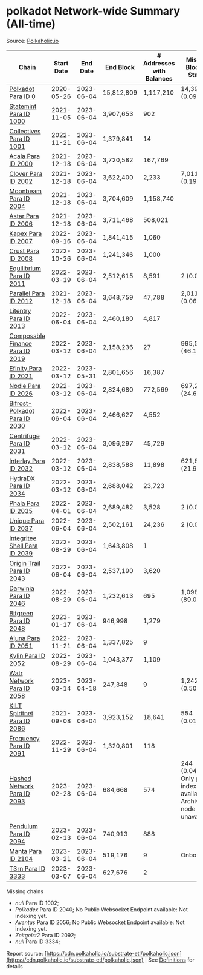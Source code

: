 # polkadot Network-wide Summary (All-time)

Source: [Polkaholic.io](https://polkaholic.io)


| Chain            | Start Date | End Date | End Block | # Addresses with Balances | Missing Blocks / Status |
| ---------------- | ---------- | ---------| --------- | ------------------------- | ----------------------- |
| [Polkadot Para ID 0](/polkadot/0-polkadot) | 2020-05-26 | 2023-06-04 | 15,812,809 |  1,117,210 | 14,399 (0.09%)  |
| [Statemint Para ID 1000](/polkadot/1000-statemint) | 2021-11-05 | 2023-06-04 | 3,907,653 |  902 |    |
| [Collectives Para ID 1001](/polkadot/1001-collectives) | 2022-11-21 | 2023-06-04 | 1,379,841 |  14 |    |
| [Acala Para ID 2000](/polkadot/2000-acala) | 2021-12-18 | 2023-06-04 | 3,720,582 |  167,769 |    |
| [Clover Para ID 2002](/polkadot/2002-clover) | 2021-12-18 | 2023-06-04 | 3,622,400 |  2,233 | 7,011 (0.19%)  |
| [Moonbeam Para ID 2004](/polkadot/2004-moonbeam) | 2021-12-18 | 2023-06-04 | 3,704,609 |  1,158,740 |    |
| [Astar Para ID 2006](/polkadot/2006-astar) | 2021-12-18 | 2023-06-04 | 3,711,468 |  508,021 |    |
| [Kapex Para ID 2007](/polkadot/2007-kapex) | 2022-09-16 | 2023-06-04 | 1,841,415 |  1,060 |    |
| [Crust Para ID 2008](/polkadot/2008-crust) | 2022-10-26 | 2023-06-04 | 1,241,346 |  1,000 |    |
| [Equilibrium Para ID 2011](/polkadot/2011-equilibrium) | 2022-03-19 | 2023-06-04 | 2,512,615 |  8,591 | 2 (0.00%)  |
| [Parallel Para ID 2012](/polkadot/2012-parallel) | 2021-12-18 | 2023-06-04 | 3,648,759 |  47,788 | 2,011 (0.06%)  |
| [Litentry Para ID 2013](/polkadot/2013-litentry) | 2022-06-04 | 2023-06-04 | 2,460,180 |  4,817 |    |
| [Composable Finance Para ID 2019](/polkadot/2019-composable) | 2022-03-12 | 2023-06-04 | 2,158,236 |  27 | 995,529 (46.13%)  |
| [Efinity Para ID 2021](/polkadot/2021-efinity) | 2022-03-12 | 2023-05-31 | 2,801,656 |  16,387 |    |
| [Nodle Para ID 2026](/polkadot/2026-nodle) | 2022-03-12 | 2023-06-04 | 2,824,680 |  772,569 | 697,249 (24.68%)  |
| [Bifrost-Polkadot Para ID 2030](/polkadot/2030-bifrost-dot) | 2022-06-04 | 2023-06-04 | 2,466,627 |  4,552 |    |
| [Centrifuge Para ID 2031](/polkadot/2031-centrifuge) | 2022-03-12 | 2023-06-04 | 3,096,297 |  45,729 |    |
| [Interlay Para ID 2032](/polkadot/2032-interlay) | 2022-03-12 | 2023-06-04 | 2,838,588 |  11,898 | 621,626 (21.90%)  |
| [HydraDX Para ID 2034](/polkadot/2034-hydradx) | 2022-03-12 | 2023-06-04 | 2,688,042 |  23,723 |    |
| [Phala Para ID 2035](/polkadot/2035-phala) | 2022-04-01 | 2023-06-04 | 2,689,482 |  3,528 | 2 (0.00%)  |
| [Unique Para ID 2037](/polkadot/2037-unique) | 2022-06-04 | 2023-06-04 | 2,502,161 |  24,236 | 2 (0.00%)  |
| [Integritee Shell Para ID 2039](/polkadot/2039-integritee-shell) | 2022-08-29 | 2023-06-04 | 1,643,808 |  1 |    |
| [Origin Trail Para ID 2043](/polkadot/2043-origintrail) | 2022-06-04 | 2023-06-04 | 2,537,190 |  3,620 |    |
| [Darwinia Para ID 2046](/polkadot/2046-darwinia) | 2022-08-29 | 2023-06-04 | 1,232,613 |  695 | 1,098,150 (89.09%)  |
| [Bitgreen Para ID 2048](/polkadot/2048-bitgreen) | 2023-01-17 | 2023-06-04 | 946,998 |  1,279 |    |
| [Ajuna Para ID 2051](/polkadot/2051-ajuna) | 2022-11-21 | 2023-06-04 | 1,337,825 |  9 |    |
| [Kylin Para ID 2052](/polkadot/2052-kylin) | 2022-08-29 | 2023-06-04 | 1,043,377 |  1,109 |    |
| [Watr Network Para ID 2058](/polkadot/2058-watr) | 2023-03-14 | 2023-04-18 | 247,348 |  9 | 1,242 (0.50%)  |
| [KILT Spiritnet Para ID 2086](/polkadot/2086-kilt) | 2021-09-08 | 2023-06-04 | 3,923,152 |  18,641 | 554 (0.01%)  |
| [Frequency Para ID 2091](/polkadot/2091-frequency) | 2022-11-29 | 2023-06-04 | 1,320,801 |  118 |    |
| [Hashed Network Para ID 2093](/polkadot/2093-hashed) | 2023-02-28 | 2023-06-04 | 684,668 |  574 | 244 (0.04%) Only partial index available: Archive node unavailable |
| [Pendulum Para ID 2094](/polkadot/2094-pendulum) | 2023-02-13 | 2023-06-04 | 740,913 |  888 |    |
| [Manta Para ID 2104](/polkadot/2104-manta) | 2023-03-21 | 2023-06-04 | 519,176 |  9 |   Onboarding |
| [T3rn Para ID 3333](/polkadot/3333-t3rn) | 2023-03-07 | 2023-06-04 | 627,676 |  2 |    |

Missing chains


* *null* Para ID 1002; 
* *Polkadex* Para ID 2040; No Public Websocket Endpoint available: Not indexing yet.
* *Aventus* Para ID 2056; No Public Websocket Endpoint available: Not indexing yet.
* *Zeitgeist2* Para ID 2092; 
* *null* Para ID 3334; 

Report source: [https://cdn.polkaholic.io/substrate-etl/polkaholic.json](https://cdn.polkaholic.io/substrate-etl/polkaholic.json) | See [Definitions](/DEFINITIONS.md) for details
